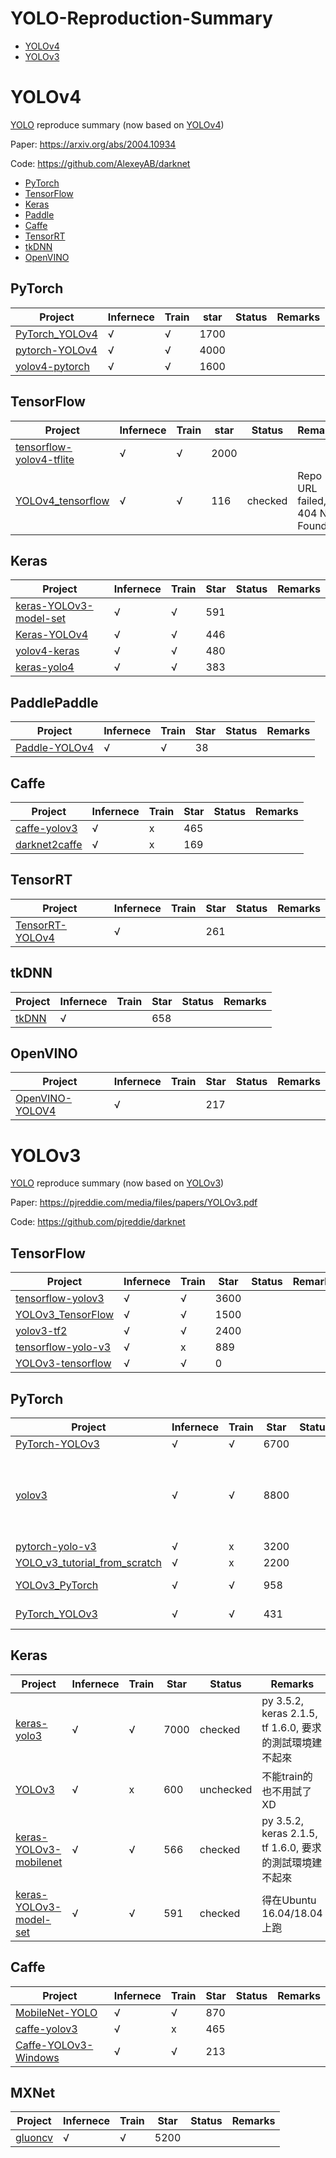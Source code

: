 # YOLO-Reproduction-Summary

- [YOLOv4](#YOLOv4)
- [YOLOv3](#YOLOv3)

<a name="YOLOv4"></a>

# YOLOv4

[YOLO]( https://github.com/AlexeyAB/darknet) reproduce summary (now based on [YOLOv4](https://arxiv.org/abs/2004.10934))

Paper: https://arxiv.org/abs/2004.10934

Code: https://github.com/AlexeyAB/darknet

- [PyTorch](#PyTorch)
- [TensorFlow](#TensorFlow)
- [Keras](#Keras)
- [Paddle](#Paddle)
- [Caffe](#Caffe)
- [TensorRT](#TensorRT)
- [tkDNN](#tkDNN)
- [OpenVINO](#OpenVINO)

<a name="PyTorch"></a>

## PyTorch

| Project                                                      | Infernece | Train | star | Status | Remarks |
| ------------------------------------------------------------ | --------- | ----- | ---- | ------ | ------- |
| [PyTorch_YOLOv4](https://github.com/WongKinYiu/PyTorch_YOLOv4) | √         | √     | 1700  |
| [pytorch-YOLOv4](https://github.com/Tianxiaomo/pytorch-YOLOv4) | √         | √     | 4000  |
| [yolov4-pytorch](https://github.com/bubbliiiing/yolov4-pytorch) | √         | √     | 1600  |

<a name="TensorFlow"></a>

## TensorFlow

| Project                                                      | Infernece | Train | star | Status | Remarks |
| ------------------------------------------------------------ | --------- | ----- | ---- | ------ | ------- |
| [tensorflow-yolov4-tflite](https://github.com/hunglc007/tensorflow-yolov4-tflite) | √         | √     | 2000  |
| [YOLOv4_tensorflow](https://github.com/rrddcc/YOLOv4_tensorflow) | √         | √     | 116  | checked | Repo URL failed, 404 Not Found |

<a name="Keras"></a>

## Keras

| Project                                                      | Infernece | Train | Star | Status | Remarks |
| ------------------------------------------------------------ | --------- | ----- | ---- | ------ | ------- |
| [keras-YOLOv3-model-set](https://github.com/david8862/keras-YOLOv3-model-set) | √         | √     | 591  |
| [Keras-YOLOv4](https://github.com/miemie2013/Keras-YOLOv4)   | √         | √     | 446   |
| [yolov4-keras](https://github.com/bubbliiiing/yolov4-keras)  | √         | √     | 480  |
| [keras-yolo4](https://github.com/Ma-Dan/keras-yolo4)         | √         | √     | 383  |

<a name="PaddlePaddle"></a>

## PaddlePaddle

| Project                                                      | Infernece | Train | Star | Status | Remarks |
| ------------------------------------------------------------ | --------- | ----- | ---- | ------ | ------- |
| [Paddle-YOLOv4](https://github.com/miemie2013/Paddle-YOLOv4) | √         | √     | 38   |

<a name="Caffe"></a>

## Caffe

| Project                                                      | Infernece | Train | Star | Status | Remarks |
| ------------------------------------------------------------ | --------- | ----- | ---- | ------ | ------- |
| [caffe-yolov3](https://github.com/ChenYingpeng/caffe-yolov3) | √         | x     | 465  |
| [darknet2caffe](https://github.com/ChenYingpeng/darknet2caffe) | √         | x     | 169   |

<a name="TensorRT"></a>

## TensorRT

| Project                                                      | Infernece | Train | Star | Status | Remarks |
| ------------------------------------------------------------ | --------- | ----- | ---- | ------ | ------- |
| [TensorRT-YOLOv4](https://github.com/CaoWGG/TensorRT-YOLOv4) | √         |       | 261  |

<a name="tkDNN"></a>

## tkDNN

| Project                                     | Infernece | Train | Star | Status | Remarks |
| ------------------------------------------- | --------- | ----- | ---- | ------ | ------- |
| [tkDNN](https://github.com/ceccocats/tkDNN) | √         |       | 658  |

<a name="OpenVINO"></a>

## OpenVINO

| Project                                                      | Infernece | Train | Star | Status | Remarks |
| ------------------------------------------------------------ | --------- | ----- | ---- | ------ | ------- |
| [OpenVINO-YOLOV4](https://github.com/TNTWEN/OpenVINO-YOLOV4) | √         |       | 217   |

<a name="YOLOv3"></a>

# YOLOv3

[YOLO](https://github.com/pjreddie/darknet) reproduce summary (now based on [YOLOv3](https://pjreddie.com/media/files/papers/YOLOv3.pdf))

Paper: https://pjreddie.com/media/files/papers/YOLOv3.pdf

Code: https://github.com/pjreddie/darknet

## TensorFlow

| Project                                                      | Infernece | Train | Star | Status | Remarks |
| ------------------------------------------------------------ | --------- | ----- | ---- | ------ | ------------------- |
| [tensorflow-yolov3](https://github.com/YunYang1994/tensorflow-yolov3) | √         | √     | 3600 |
| [YOLOv3_TensorFlow](https://github.com/wizyoung/YOLOv3_TensorFlow) | √         | √     | 1500  |
| [yolov3-tf2](https://github.com/zzh8829/yolov3-tf2)          | √         | √     | 2400  |
| [tensorflow-yolo-v3](https://github.com/mystic123/tensorflow-yolo-v3) | √         | x     | 889  |
| [YOLOv3-tensorflow](https://github.com/maiminh1996/YOLOv3-tensorflow) | √         | √     | 0  |

## PyTorch

| Project                                                      | Infernece | Train | Star | Status | Remarks |
| ------------------------------------------------------------ | --------- | ----- | ---- | ------ | ------- |
| [PyTorch-YOLOv3](https://github.com/eriklindernoren/PyTorch-YOLOv3) | √         | √     | 6700 |
| [yolov3](https://github.com/ultralytics/yolov3)              | √         | √     | 8800 |  | [使用說明 - yolov3-pytorch訓練全過程](https://blog.csdn.net/qq_43211132/article/details/103615897?spm=1001.2101.3001.6650.16&utm_medium=distribute.pc_relevant.none-task-blog-2%7Edefault%7EBlogCommendFromBaidu%7Edefault-16-103615897-blog-109211906.pc_relevant_multi_platform_whitelistv2_ad_hc&depth_1-utm_source=distribute.pc_relevant.none-task-blog-2%7Edefault%7EBlogCommendFromBaidu%7Edefault-16-103615897-blog-109211906.pc_relevant_multi_platform_whitelistv2_ad_hc&utm_relevant_index=21) |
| [pytorch-yolo-v3](https://github.com/ayooshkathuria/pytorch-yolo-v3) | √         | x     | 3200 |
| [YOLO_v3_tutorial_from_scratch](https://github.com/ayooshkathuria/YOLO_v3_tutorial_from_scratch) | √         | x     | 2200 |
| [YOLOv3_PyTorch](https://github.com/BobLiu20/YOLOv3_PyTorch) | √         | √      | 958  | | read-only |
| [PyTorch_YOLOv3](https://github.com/DeNA/PyTorch_YOLOv3)     | √         | √     | 431  | | read-only |

## Keras

| Project                                                      | Infernece | Train | Star | Status | Remarks |
| ------------------------------------------------------------ | --------- | ----- | ---- | ------ | --------------------------------------- |
| [keras-yolo3](https://github.com/qqwweee/keras-yolo3)        | √         | √     | 7000 | checked | py 3.5.2, keras 2.1.5, tf 1.6.0, 要求的測試環境建不起來 |
| [YOLOv3](https://github.com/xiaochus/YOLOv3)                 | √         | x     | 600  | unchecked | 不能train的也不用試了XD
| [keras-YOLOv3-mobilenet](https://github.com/Adamdad/keras-YOLOv3-mobilenet) | √         | √     | 566  | checked | py 3.5.2, keras 2.1.5, tf 1.6.0, 要求的測試環境建不起來 |
| [keras-YOLOv3-model-set](https://github.com/david8862/keras-YOLOv3-model-set) | √         | √     | 591   | checked | 得在Ubuntu 16.04/18.04上跑

## Caffe

| Project                                                      | Infernece | Train | Star | Status | Remarks |
| ------------------------------------------------------------ | --------- | ----- | ---- | ------ | ------- |
| [MobileNet-YOLO](https://github.com/eric612/MobileNet-YOLO)  | √         | √     | 870  |
| [caffe-yolov3](https://github.com/ChenYingpeng/caffe-yolov3) | √         | x     | 465  |
| [Caffe-YOLOv3-Windows](https://github.com/eric612/Caffe-YOLOv3-Windows) | √         | √     | 213  |

## MXNet

| Project                                                      | Infernece | Train | Star | Status | Remarks |
| ------------------------------------------------------------ | --------- | ----- | ---- | ------ | ------- |
| [gluoncv](https://github.com/dmlc/gluon-cv/tree/master/gluoncv/model_zoo/yolo) | √         | √     | 5200 |

